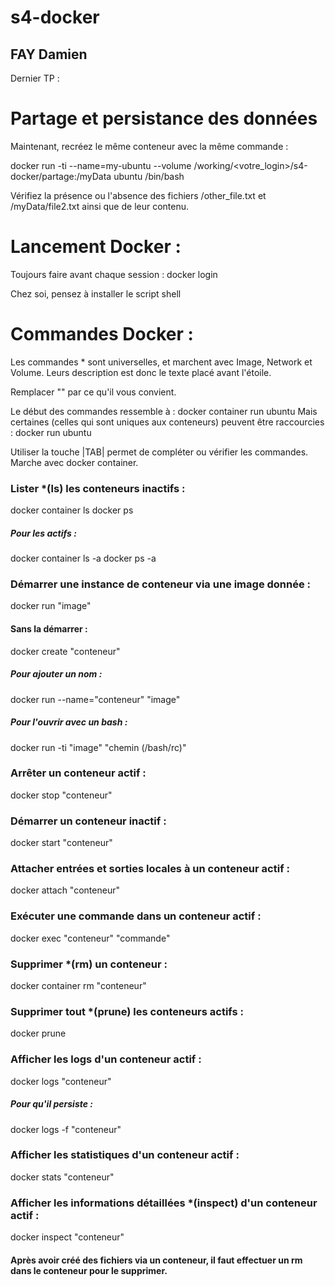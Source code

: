 # s4-docker
## FAY Damien

Dernier TP :

# Partage et persistance des données

Maintenant, recréez le même conteneur avec la même commande :

docker run -ti --name=my-ubuntu --volume /working/<votre_login>/s4-docker/partage:/myData ubuntu /bin/bash

Vérifiez la présence ou l'absence des fichiers /other_file.txt et /myData/file2.txt ainsi que de leur contenu.


# Lancement Docker :

Toujours faire avant chaque session :
docker login

Chez soi, pensez à installer le script shell 

# Commandes Docker :

Les commandes * sont universelles, et marchent avec Image, Network et Volume.
Leurs description est donc le texte placé avant l'étoile.

Remplacer "" par ce qu'il vous convient.

Le début des commandes ressemble à :
docker container run ubuntu
Mais certaines (celles qui sont uniques aux conteneurs) peuvent être raccourcies :
docker run ubuntu

Utiliser la touche |TAB| permet de compléter ou vérifier les commandes. Marche avec docker container.

### Lister *(ls) les conteneurs inactifs : 
docker container ls
docker ps
##### Pour les actifs :
docker container ls -a
docker ps -a

### Démarrer une instance de conteneur via une image donnée :
docker run "image"
#### Sans la démarrer :
docker create "conteneur"
##### Pour ajouter un nom :
docker run --name="conteneur" "image"
##### Pour l'ouvrir avec un bash :
docker run -ti "image" "chemin (/bash/rc)"

### Arrêter un conteneur actif :
docker stop "conteneur"

### Démarrer un conteneur inactif :
docker start "conteneur"

### Attacher entrées et sorties locales à un conteneur actif :
docker attach "conteneur"

### Exécuter une commande dans un conteneur actif :
docker exec "conteneur" "commande"

### Supprimer *(rm) un conteneur :
docker container rm "conteneur"

### Supprimer tout *(prune) les conteneurs actifs :
docker prune

### Afficher les logs d'un conteneur actif :
docker logs "conteneur"
##### Pour qu'il persiste :
docker logs -f "conteneur"

### Afficher les statistiques d'un conteneur actif :
docker stats "conteneur"

### Afficher les informations détaillées *(inspect) d'un conteneur actif :
docker inspect "conteneur"

#### Après avoir créé des fichiers via un conteneur, il faut effectuer un rm dans le conteneur pour le supprimer.